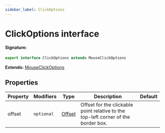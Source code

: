 ```yaml
---
sidebar_label: ClickOptions
---
```


# ClickOptions interface

#### Signature:

```typescript
export interface ClickOptions extends MouseClickOptions
```

**Extends:** [MouseClickOptions](./puppeteer.mouseclickoptions.md)

## Properties

| Property | Modifiers             | Type                            | Description                                                                       | Default |
| -------- | --------------------- | ------------------------------- | --------------------------------------------------------------------------------- | ------- |
| offset   | <code>optional</code> | [Offset](./puppeteer.offset.md) | Offset for the clickable point relative to the top-left corner of the border box. |         |
